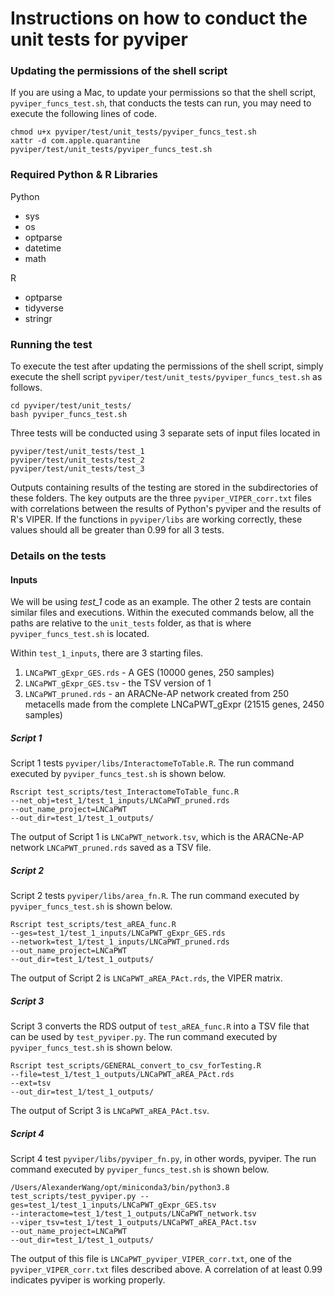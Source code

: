 # Instructions on how to conduct the unit tests for pyviper

### Updating the permissions of the shell script

If you are using a Mac, to update your permissions so that the shell script, `pyviper_funcs_test.sh`, that conducts the tests can run, you may need to execute the following lines of code.
```
chmod u+x pyviper/test/unit_tests/pyviper_funcs_test.sh
xattr -d com.apple.quarantine pyviper/test/unit_tests/pyviper_funcs_test.sh
```

### Required Python & R Libraries

Python
* sys
* os
* optparse
* datetime
* math

R
* optparse
* tidyverse
* stringr

### Running the test

To execute the test after updating the permissions of the shell script, simply execute the shell script `pyviper/test/unit_tests/pyviper_funcs_test.sh` as follows.
```
cd pyviper/test/unit_tests/
bash pyviper_funcs_test.sh
```

Three tests will be conducted using 3 separate sets of input files located in
```
pyviper/test/unit_tests/test_1
pyviper/test/unit_tests/test_2
pyviper/test/unit_tests/test_3
```

Outputs containing results of the testing are stored in the subdirectories of these folders. The key outputs are the three `pyviper_VIPER_corr.txt` files with correlations between the results of Python's pyviper and the results of R's VIPER. If the functions in `pyviper/libs` are working correctly, these values should all be greater than 0.99 for all 3 tests.


### Details on the tests

#### Inputs

We will be using *test_1* code as an example. The other 2 tests are contain similar files and executions. Within the executed commands below, all the paths are relative to the `unit_tests` folder, as that is where `pyviper_funcs_test.sh` is located.

Within `test_1_inputs`, there are 3 starting files.
1. `LNCaPWT_gExpr_GES.rds` - A GES (10000 genes, 250 samples)
2. `LNCaPWT_gExpr_GES.tsv` - the TSV version of 1
3. `LNCaPWT_pruned.rds` - an ARACNe-AP network created from 250 metacells made from the complete LNCaPWT_gExpr (21515 genes, 2450 samples)

##### Script 1

Script 1 tests `pyviper/libs/InteractomeToTable.R`. The run command executed by `pyviper_funcs_test.sh` is shown below.
```
Rscript test_scripts/test_InteractomeToTable_func.R
--net_obj=test_1/test_1_inputs/LNCaPWT_pruned.rds
--out_name_project=LNCaPWT
--out_dir=test_1/test_1_outputs/
```

The output of Script 1 is `LNCaPWT_network.tsv`, which is the ARACNe-AP network `LNCaPWT_pruned.rds` saved as a TSV file.

##### Script 2

Script 2 tests `pyviper/libs/area_fn.R`. The run command executed by `pyviper_funcs_test.sh` is shown below.

```
Rscript test_scripts/test_aREA_func.R
--ges=test_1/test_1_inputs/LNCaPWT_gExpr_GES.rds
--network=test_1/test_1_inputs/LNCaPWT_pruned.rds
--out_name_project=LNCaPWT
--out_dir=test_1/test_1_outputs/
```

The output of Script 2 is `LNCaPWT_aREA_PAct.rds`, the VIPER matrix.

##### Script 3

Script 3 converts the RDS output of `test_aREA_func.R` into a TSV file that can be used by `test_pyviper.py`. The run command executed by `pyviper_funcs_test.sh` is shown below.

```
Rscript test_scripts/GENERAL_convert_to_csv_forTesting.R
--file=test_1/test_1_outputs/LNCaPWT_aREA_PAct.rds
--ext=tsv
--out_dir=test_1/test_1_outputs/
```

The output of Script 3 is `LNCaPWT_aREA_PAct.tsv`.

##### Script 4

Script 4 test `pyviper/libs/pyviper_fn.py`, in other words, pyviper. The run command executed by `pyviper_funcs_test.sh` is shown below.

```
/Users/AlexanderWang/opt/miniconda3/bin/python3.8 test_scripts/test_pyviper.py --ges=test_1/test_1_inputs/LNCaPWT_gExpr_GES.tsv
--interactome=test_1/test_1_outputs/LNCaPWT_network.tsv
--viper_tsv=test_1/test_1_outputs/LNCaPWT_aREA_PAct.tsv
--out_name_project=LNCaPWT
--out_dir=test_1/test_1_outputs/
```

The output of this file is `LNCaPWT_pyviper_VIPER_corr.txt`, one of the `pyviper_VIPER_corr.txt` files described above. A correlation of at least 0.99 indicates pyviper is working properly.
